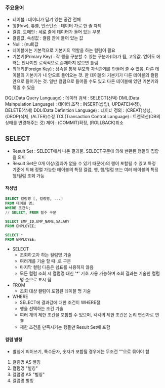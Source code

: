 
### 주요용어
- 테이블 : 데이터가 담겨 있는 공간 전체
- 행(Row), 튜블, 인스턴스 : 데이터 가로 한 줄 자체
- 컬럼, 도메인 : 세로 줄에 데이터가 들어 있는 부분 
- 컬럼값, 속성값 : 컬럼 안에 들어 있는 값
- Null : (null)값
- 테이블에는 기본적으로 기본키의 역할을 하는 컬럼이 필요
- 기본키(Primary Key) : 각 행을 구분할 수 있는 구분자(ID)가 됨, 고유값. 없어도 에러는 안나지만 로직적으로 존재하지 않으면 틀림
- 외래키(Foreign Key) : 상속을 통해 부모와 자식관계를 만들어 줄 수 있음. 다른 테이블의 기본키가 내 안으로 들어오는 것. 한 테이블의 기본키가 다른 테이블의 컬럼 안으로 들어가는 것. 일반 컬럼으로 들어올 수도 있고 다른 테이블에 있던 기본키와 묶일 수 있음 

DQL(Data Query Language) : 데이터 검색 : SELECT(선택)
DML(Data Mainpulation Language) : 데이터 조작 : INSERT(삽입), UPDATE(수정), DELETE(삭제)
DDL(Data Definition Language) : 데이터 정의 : (CREAT)생성, (DROP)삭제, (ALTER)수정
TCL(Transaction Control Language) : 트랜잭션(DB의 상태를 변경해주는 것) 제어 : (COMMIT)확정, (ROLLBACK)취소 

## SELECT
- Result Set :  SELECT에서 나온 결과물. SELECT구문에 의해 반환된 행들의 집합을 의미
- Result Set은 0개 이상(결과가 없을 수 있기 때문에)의 행이 포함될 수 있고 특정 기준에 의해 정렬 가능한 테이블의 특정 컬럼, 행, 행/컬럼 또는 여러 테이블의 특정 행/컬럼 조회 가능

#### 작성법 
```sql
SELECT 컬럼명 [, 컬럼명, ...] 
FROM 테이블 명;	
WHERE 조건식;
// SELECT, FROM 필수 구문

SELECT EMP_ID,EMP_NAME,SALARY
FROM EMPLOYEE;

SELECT *
FROM EMPLOYEE;
```
- SELECT 
	- 조회하고자 하는 컬럼명 기술 
	- 여러개를 기술 할 때 ,로 구분 
	- 마지막 컬럼 다음은 쉼표를 사용하지 않음
	- 모든 컬럼 조회 시 컬럼명 대신 '*' 기호 사용 가능하며 조회 결과는 기술한 컬럼명 순으로 표시 됨
- FROM 
	- 조회 대상 컬럼이 포함된 테이블 명 기술
- WHERE 
	- SELECT에 결과값에 대한 조건이 WHERE절
	- 행을 선택하는 조건 기술
	- 여러 개의 제한 조건을 포함할 수 있으며, 각각의 제한 조건은 논리 연산자로 연결
	- 제한 조건을 만족시키는 행들만 Result Set에 포함


#### 컬럼 별칭
- 별칭에 띄어쓰기, 특수문자, 숫자가 포함될 경우에는 무조건 ""으로 묶어야 함
1. 컬럼명 AS 별칭
2. 컬럼명 "별칭"
3. 컬럼명 AS "별칭"
4. 컬럼명 별칭
